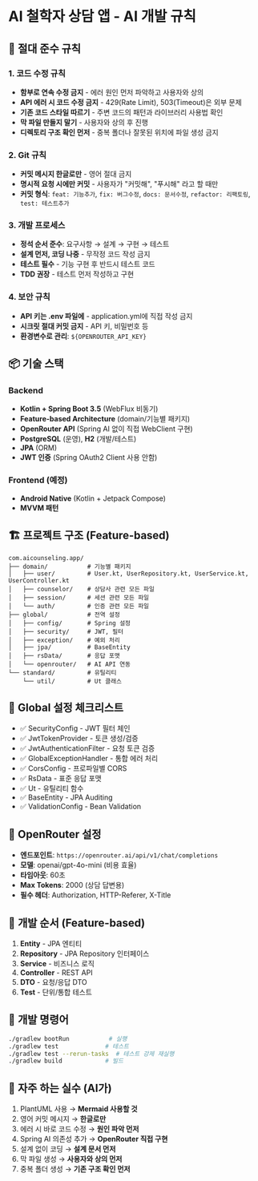 # AI 철학자 상담 앱 - AI 개발 규칙

## 🚨 절대 준수 규칙

### 1. 코드 수정 규칙
- **함부로 연속 수정 금지** - 에러 원인 먼저 파악하고 사용자와 상의
- **API 에러 시 코드 수정 금지** - 429(Rate Limit), 503(Timeout)은 외부 문제
- **기존 코드 스타일 따르기** - 주변 코드의 패턴과 라이브러리 사용법 확인
- **막 파일 만들지 말기** - 사용자와 상의 후 진행
- **디렉토리 구조 확인 먼저** - 중복 폴더나 잘못된 위치에 파일 생성 금지

### 2. Git 규칙  
- **커밋 메시지 한글로만** - 영어 절대 금지
- **명시적 요청 시에만 커밋** - 사용자가 "커밋해", "푸시해" 라고 할 때만
- **커밋 형식**: `feat: 기능추가`, `fix: 버그수정`, `docs: 문서수정`, `refactor: 리팩토링`, `test: 테스트추가`

### 3. 개발 프로세스
- **정석 순서 준수**: 요구사항 → 설계 → 구현 → 테스트
- **설계 먼저, 코딩 나중** - 무작정 코드 작성 금지
- **테스트 필수** - 기능 구현 후 반드시 테스트 코드
- **TDD 권장** - 테스트 먼저 작성하고 구현

### 4. 보안 규칙
- **API 키는 .env 파일에** - application.yml에 직접 작성 금지  
- **시크릿 절대 커밋 금지** - API 키, 비밀번호 등
- **환경변수로 관리**: `${OPENROUTER_API_KEY}`

## 📦 기술 스택

### Backend
- **Kotlin + Spring Boot 3.5** (WebFlux 비동기)
- **Feature-based Architecture** (domain/기능별 패키지)
- **OpenRouter API** (Spring AI 없이 직접 WebClient 구현)
- **PostgreSQL** (운영), **H2** (개발/테스트)
- **JPA** (ORM)
- **JWT 인증** (Spring OAuth2 Client 사용 안함)

### Frontend (예정)
- **Android Native** (Kotlin + Jetpack Compose)
- **MVVM 패턴**

## 🏗️ 프로젝트 구조 (Feature-based)
```
com.aicounseling.app/
├── domain/           # 기능별 패키지
│   ├── user/         # User.kt, UserRepository.kt, UserService.kt, UserController.kt
│   ├── counselor/    # 상담사 관련 모든 파일
│   ├── session/      # 세션 관련 모든 파일
│   └── auth/         # 인증 관련 모든 파일
├── global/           # 전역 설정
│   ├── config/       # Spring 설정
│   ├── security/     # JWT, 필터
│   ├── exception/    # 예외 처리
│   ├── jpa/          # BaseEntity
│   ├── rsData/       # 응답 포맷
│   └── openrouter/   # AI API 연동
└── standard/         # 유틸리티
    └── util/         # Ut 클래스
```

## 🔧 Global 설정 체크리스트
- ✅ SecurityConfig - JWT 필터 체인
- ✅ JwtTokenProvider - 토큰 생성/검증
- ✅ JwtAuthenticationFilter - 요청 토큰 검증
- ✅ GlobalExceptionHandler - 통합 에러 처리
- ✅ CorsConfig - 프로파일별 CORS
- ✅ RsData - 표준 응답 포맷
- ✅ Ut - 유틸리티 함수
- ✅ BaseEntity - JPA Auditing
- ✅ ValidationConfig - Bean Validation

## 💬 OpenRouter 설정
- **엔드포인트**: `https://openrouter.ai/api/v1/chat/completions`
- **모델**: openai/gpt-4o-mini (비용 효율)
- **타임아웃**: 60초
- **Max Tokens**: 2000 (상담 답변용)
- **필수 헤더**: Authorization, HTTP-Referer, X-Title

## 🔄 개발 순서 (Feature-based)
1. **Entity** - JPA 엔티티
2. **Repository** - JPA Repository 인터페이스
3. **Service** - 비즈니스 로직
4. **Controller** - REST API
5. **DTO** - 요청/응답 DTO
6. **Test** - 단위/통합 테스트

## 🔧 개발 명령어
```bash
./gradlew bootRun           # 실행
./gradlew test             # 테스트
./gradlew test --rerun-tasks  # 테스트 강제 재실행
./gradlew build            # 빌드
```

## 📝 자주 하는 실수 (AI가)
1. PlantUML 사용 → **Mermaid 사용할 것**
2. 영어 커밋 메시지 → **한글로만**
3. 에러 시 바로 코드 수정 → **원인 파악 먼저**
4. Spring AI 의존성 추가 → **OpenRouter 직접 구현**
5. 설계 없이 코딩 → **설계 문서 먼저**
6. 막 파일 생성 → **사용자와 상의 먼저**
7. 중복 폴더 생성 → **기존 구조 확인 먼저**